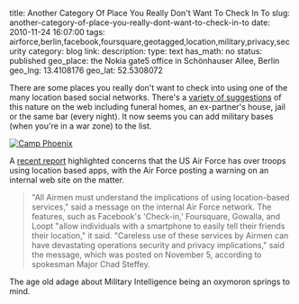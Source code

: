title: Another Category Of Place You Really Don't Want To Check In To
slug: another-category-of-place-you-really-dont-want-to-check-in-to
date: 2010-11-24 16:07:00
tags: airforce,berlin,facebook,foursquare,geotagged,location,military,privacy,security
category: blog
link: 
description: 
type: text
has_math: no
status: published
geo_place: the Nokia gate5 office in Schönhauser Allee, Berlin
geo_lng: 13.4108176
geo_lat: 52.5308072

There are some places you really don't want to check into using one of the many location based social networks. There's a [variety of suggestions](http://guyism.com/lifestyle/8-places-you-don%E2%80%99t-want-to-check-in-on-foursquare.html "http://guyism.com/lifestyle/8-places-you-don%E2%80%99t-want-to-check-in-on-foursquare.html") of this nature on the web including funeral homes, an ex-partner's house, jail or the same bar (every night). It now seems you can add military bases (when you're in a war zone) to the list.

[![Camp Phoenix](/wp-content/uploads/2010/11/CampPhoenix.jpg "Camp Phoenix")](/wp-content/uploads/2010/11/CampPhoenix.jpg "/wp-content/uploads/2010/11/CampPhoenix.jpg")

A [recent report](http://www.technewsdaily.com/air-force-tells-troops-not-to-use-foursquare-1660/ "http://www.technewsdaily.com/air-force-tells-troops-not-to-use-foursquare-1660/") highlighted concerns that the US Air Force has over troops using location based apps, with the Air Force posting a warning on an internal web site on the matter.




> "All Airmen must understand the implications of using location-based services," said a message on the internal Air Force network.
> The features, such as Facebook's 'Check-in,' Foursquare, Gowalla, and Loopt "allow individuals with a smartphone to easily tell their friends their location," it said.
> "Careless use of these services by Airmen can have devastating operations security and privacy implications," said the message, which was posted on November 5, according to spokesman Major Chad Steffey.



The age old adage about Military Intelligence being an oxymoron springs to mind.



